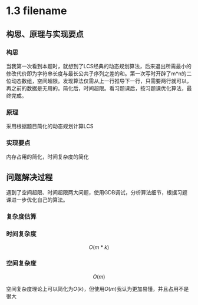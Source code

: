 # 1.3 filename

## 构思、原理与实现要点

### 构思

当我第一次看到本题时，就想到了LCS经典的动态规划算法，后来退出所需最小的修改代价即为字符串长度与最长公共子序列之差的和。第一次写时开辟了m*n的二位动态数组，空间超限。发现算法仅需从上一行推导下一行，只需要两行就可以，再之前的数据是无用的。简化后，时间超限。看习题课后，按习题课优化算法，最终完成。

### 原理

采用根据题目简化的动态规划计算LCS

### 实现要点

内存占用的简化，时间复杂度的简化

## 问题解决过程

遇到了空间超限、时间超限两大问题，使用GDB调试，分析算法细节，根据习题课进一步优化自己的算法。

### 复杂度估算

### 时间复杂度

$$O(m*k)$$

### 空间复杂度

$$O(m)$$

空间复杂度理论上可以简化为$O(k)$，但使用$O(m)$我认为更加易懂，并且占用不是很大